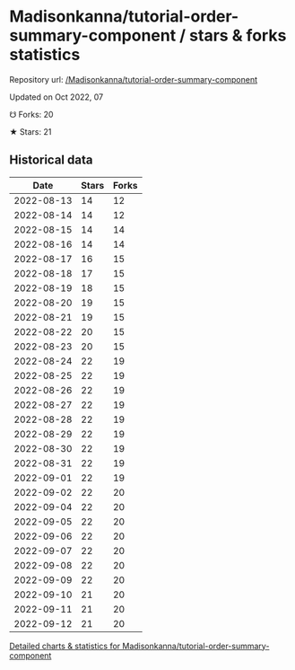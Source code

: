 # Madisonkanna/tutorial-order-summary-component / stars & forks statistics

Repository url: [/Madisonkanna/tutorial-order-summary-component](https://github.com/Madisonkanna/tutorial-order-summary-component)

Updated on Oct 2022, 07

☋ Forks: 20

★ Stars: 21

## Historical data
| Date | Stars | Forks |
|------|-------|-------|
| 2022-08-13 | 14 | 12 | 
| 2022-08-14 | 14 | 12 | 
| 2022-08-15 | 14 | 14 | 
| 2022-08-16 | 14 | 14 | 
| 2022-08-17 | 16 | 15 | 
| 2022-08-18 | 17 | 15 | 
| 2022-08-19 | 18 | 15 | 
| 2022-08-20 | 19 | 15 | 
| 2022-08-21 | 19 | 15 | 
| 2022-08-22 | 20 | 15 | 
| 2022-08-23 | 20 | 15 | 
| 2022-08-24 | 22 | 19 | 
| 2022-08-25 | 22 | 19 | 
| 2022-08-26 | 22 | 19 | 
| 2022-08-27 | 22 | 19 | 
| 2022-08-28 | 22 | 19 | 
| 2022-08-29 | 22 | 19 | 
| 2022-08-30 | 22 | 19 | 
| 2022-08-31 | 22 | 19 | 
| 2022-09-01 | 22 | 19 | 
| 2022-09-02 | 22 | 20 | 
| 2022-09-04 | 22 | 20 | 
| 2022-09-05 | 22 | 20 | 
| 2022-09-06 | 22 | 20 | 
| 2022-09-07 | 22 | 20 | 
| 2022-09-08 | 22 | 20 | 
| 2022-09-09 | 22 | 20 | 
| 2022-09-10 | 21 | 20 | 
| 2022-09-11 | 21 | 20 | 
| 2022-09-12 | 21 | 20 | 


[Detailed charts & statistics for Madisonkanna/tutorial-order-summary-component](https://reviewgithub.com/rep/Madisonkanna/tutorial-order-summary-component)

